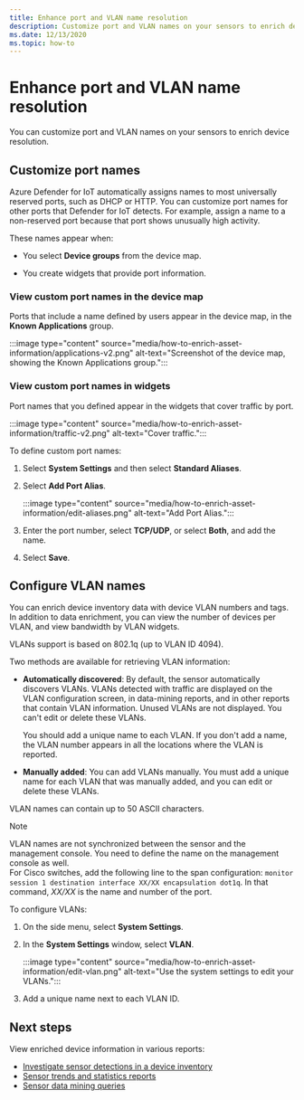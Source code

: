 ```yaml
---
title: Enhance port and VLAN name resolution
description: Customize port and VLAN names on your sensors to enrich device resolution.
ms.date: 12/13/2020
ms.topic: how-to
---
```


# Enhance port and VLAN name resolution

You can customize port and VLAN names on your sensors to enrich device resolution.

## Customize port names

Azure Defender for IoT automatically assigns names to most universally reserved ports, such as DHCP or HTTP. You can customize port names for other ports that Defender for IoT detects. For example, assign a name to a non-reserved port because that port shows unusually high activity.

These names appear when:

  - You select **Device groups** from the device map.

  - You create widgets that provide port information.

### View custom port names in the device map

Ports that include a name defined by users appear in the device map, in the **Known Applications** group.

:::image type="content" source="media/how-to-enrich-asset-information/applications-v2.png" alt-text="Screenshot of the device map, showing the Known Applications group.":::

### View custom port names in widgets

Port names that you defined appear in the widgets that cover traffic by port.

:::image type="content" source="media/how-to-enrich-asset-information/traffic-v2.png" alt-text="Cover traffic.":::

To define custom port names:

1. Select **System Settings** and then select **Standard Aliases**.

2. Select **Add Port Alias**.

    :::image type="content" source="media/how-to-enrich-asset-information/edit-aliases.png" alt-text="Add Port Alias.":::

3. Enter the port number, select **TCP/UDP**, or select **Both**, and add the name.

4. Select **Save**.

## Configure VLAN names

You can enrich device inventory data with device VLAN numbers and tags. In addition to data enrichment, you can view the number of devices per VLAN, and view bandwidth by VLAN widgets.

VLANs support is based on 802.1q (up to VLAN ID 4094).

Two methods are available for retrieving VLAN information:

- **Automatically discovered**: By default, the sensor automatically discovers VLANs. VLANs detected with traffic are displayed on the VLAN configuration screen, in data-mining reports, and in other reports that contain VLAN information. Unused VLANs are not displayed. You can't edit or delete these VLANs. 

  You should add a unique name to each VLAN. If you don't add a name, the VLAN number appears in all the locations where the VLAN is reported.

- **Manually added**: You can add VLANs manually. You must add a unique name for each VLAN that was manually added, and you can edit or delete these VLANs.

VLAN names can contain up to 50 ASCII characters.

> [!NOTE]
> VLAN names are not synchronized between the sensor and the management console. You need to define the name on the management console as well.  
For Cisco switches, add the following line to the span configuration: `monitor session 1 destination interface XX/XX encapsulation dot1q`. In that command, *XX/XX* is the name and number of the port.

To configure VLANs:

1. On the side menu, select **System Settings**.

2. In the **System Settings** window, select **VLAN**.

    :::image type="content" source="media/how-to-enrich-asset-information/edit-vlan.png" alt-text="Use the system settings to edit your VLANs.":::

3. Add a unique name next to each VLAN ID.

## Next steps

View enriched device information in various reports:

- [Investigate sensor detections in a device inventory](how-to-investigate-sensor-detections-in-a-device-inventory.md)
- [Sensor trends and statistics reports](how-to-create-trends-and-statistics-reports.md)
- [Sensor data mining queries](how-to-create-data-mining-queries.md)
